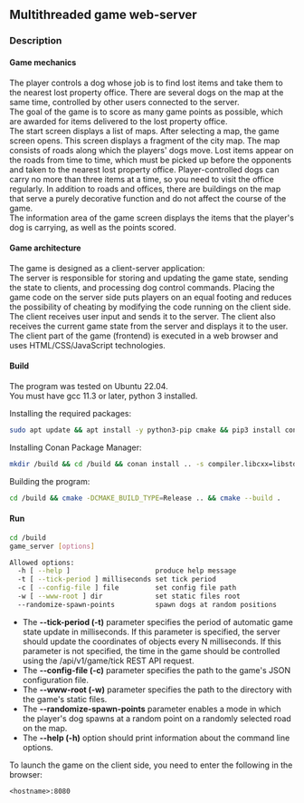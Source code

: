## Multithreaded game web-server

### Description

#### Game mechanics

The player controls a dog whose job is to find lost items and take them to the nearest lost property office. There are several dogs on the map at the same time, controlled by other users connected to the server.\
The goal of the game is to score as many game points as possible, which are awarded for items delivered to the lost property office.\
The start screen displays a list of maps. After selecting a map, the game screen opens. This screen displays a fragment of the city map. The map consists of roads along which the players' dogs move. Lost items appear on the roads from time to time, which must be picked up before the opponents and taken to the nearest lost property office. Player-controlled dogs can carry no more than three items at a time, so you need to visit the office regularly. In addition to roads and offices, there are buildings on the map that serve a purely decorative function and do not affect the course of the game.\
The information area of ​​the game screen displays the items that the player's dog is carrying, as well as the points scored.

#### Game architecture

The game is designed as a client-server application:\
The server is responsible for storing and updating the game state, sending the state to clients, and processing dog control commands. Placing the game code on the server side puts players on an equal footing and reduces the possibility of cheating by modifying the code running on the client side.
The client receives user input and sends it to the server. The client also receives the current game state from the server and displays it to the user. The client part of the game (frontend) is executed in a web browser and uses HTML/CSS/JavaScript technologies.

#### Build

The program was tested on Ubuntu 22.04.\
You must have gcc 11.3 or later, python 3 installed.

Installing the required packages:

```Bash
sudo apt update && apt install -y python3-pip cmake && pip3 install conan==1.*
```
Installing Conan Package Manager:

```Bash
mkdir /build && cd /build && conan install .. -s compiler.libcxx=libstdc++11
```

Building the program:

```Bash
cd /build && cmake -DCMAKE_BUILD_TYPE=Release .. && cmake --build .
```

#### Run

```Bash
cd /build
game_server [options]
```

```Bash
Allowed options:
  -h [ --help ]                     produce help message
  -t [ --tick-period ] milliseconds set tick period
  -c [ --config-file ] file         set config file path
  -w [ --www-root ] dir             set static files root
  --randomize-spawn-points          spawn dogs at random positions
```

* The **--tick-period (-t)** parameter specifies the period of automatic game state update in milliseconds. If this parameter is specified, the server should update the coordinates of objects every N milliseconds. If this parameter is not specified, the time in the game should be controlled using the /api/v1/game/tick REST API request.
* The **--config-file (-c)** parameter specifies the path to the game's JSON configuration file.
* The **--www-root (-w)** parameter specifies the path to the directory with the game's static files.
* The **--randomize-spawn-points** parameter enables a mode in which the player's dog spawns at a random point on a randomly selected road on the map.
* The **--help (-h)** option should print information about the command line options.

To launch the game on the client side, you need to enter the following in the browser:
```
<hostname>:8080
```
